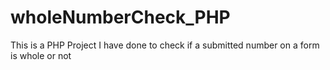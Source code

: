 # wholeNumberCheck_PHP
This is a PHP Project I have done to check if a submitted number on a form is whole or not
